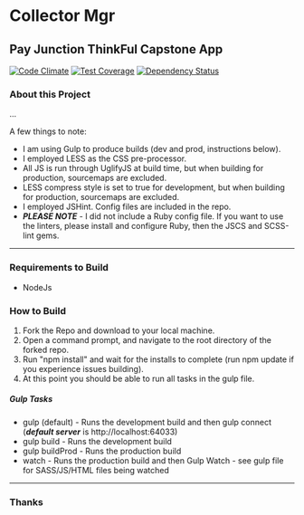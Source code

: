 # Collector Mgr
## Pay Junction ThinkFul Capstone App

[![Code Climate](https://codeclimate.com/github/red2678/collectorMgr/badges/gpa.svg)](https://codeclimate.com/github/red2678/collectorMgr)
[![Test Coverage](https://codeclimate.com/github/red2678/collectorMgr/badges/coverage.svg)](https://codeclimate.com/github/red2678/collectorMgr/coverage)
[![Dependency Status](https://gemnasium.com/red2678/collectorMgr.svg)](https://gemnasium.com/red2678/collectorMgr)
### About this Project
...

A few things to note: 
* I am using Gulp to produce builds (dev and prod, instructions below).
* I employed LESS as the CSS pre-processor.
* All JS is run through UglifyJS at build time, but when building for production, sourcemaps are excluded.
* LESS compress style is set to true for development, but when building for production, sourcemaps are excluded.
* I employed JSHint. Config files are included in the repo.
* ***PLEASE NOTE*** - I did not include a Ruby config file. If you want to use the linters, please install and configure Ruby, then the JSCS and SCSS-lint gems.

---

### Requirements to Build
* NodeJs

### How to Build
1. Fork the Repo and download to your local machine.
2. Open a command prompt, and navigate to the root directory of the forked repo.
3. Run "npm install" and wait for the installs to complete (run npm update if you experience issues building).
4. At this point you should be able to run all tasks in the gulp file.

##### Gulp Tasks
* gulp (default) -  Runs the development build and then gulp connect (***default server*** is http://localhost:64033)
* gulp build - Runs the development build
* gulp buildProd - Runs the production build
* watch - Runs the production build and then Gulp Watch - see gulp file for SASS/JS/HTML files being watched

---

### Thanks
